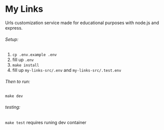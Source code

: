 # My Links

Urls customization service made for educational purposes with node.js and express.

###### Setup:
1. `cp .env.example .env`
2. fill up `.env`
3. `make install`
4. fill up `my-links-src/.env` and `my-links-src/.test.env`

###### Then to run:
`make dev`

###### testing:
`make test`
requires runing dev container


